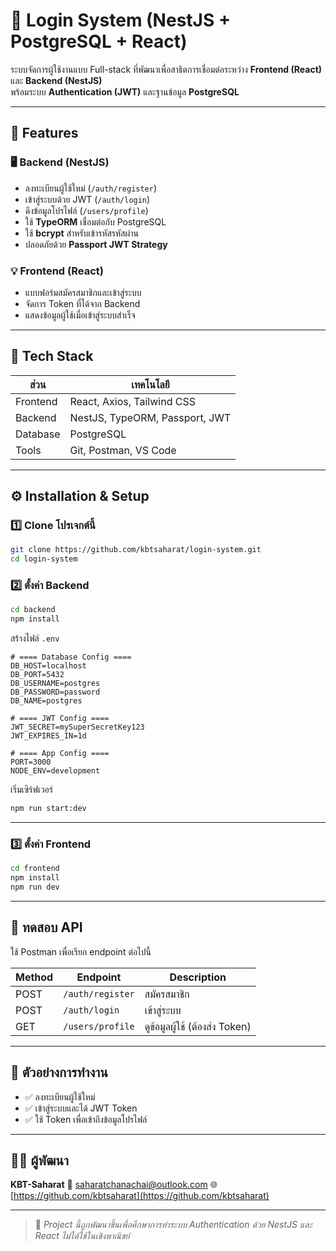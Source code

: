 
# 🧠 Login System (NestJS + PostgreSQL + React)

ระบบจัดการผู้ใช้งานแบบ Full-stack ที่พัฒนาเพื่อสาธิตการเชื่อมต่อระหว่าง **Frontend (React)** และ **Backend (NestJS)**  
พร้อมระบบ **Authentication (JWT)** และฐานข้อมูล **PostgreSQL**

---

## 🚀 Features

### 🖥️ Backend (NestJS)
- ลงทะเบียนผู้ใช้ใหม่ (`/auth/register`)
- เข้าสู่ระบบด้วย JWT (`/auth/login`)
- ดึงข้อมูลโปรไฟล์ (`/users/profile`)
- ใช้ **TypeORM** เชื่อมต่อกับ PostgreSQL
- ใช้ **bcrypt** สำหรับเข้ารหัสรหัสผ่าน
- ปลอดภัยด้วย **Passport JWT Strategy**

### 💡 Frontend (React)
- แบบฟอร์มสมัครสมาชิกและเข้าสู่ระบบ
- จัดการ Token ที่ได้จาก Backend
- แสดงข้อมูลผู้ใช้เมื่อเข้าสู่ระบบสำเร็จ

---

## 🧰 Tech Stack

| ส่วน | เทคโนโลยี |
|------|-------------|
| Frontend | React, Axios, Tailwind CSS |
| Backend | NestJS, TypeORM, Passport, JWT |
| Database | PostgreSQL |
| Tools | Git, Postman, VS Code |

---

## ⚙️ Installation & Setup

### 1️⃣ Clone โปรเจกต์นี้
```bash
git clone https://github.com/kbtsaharat/login-system.git
cd login-system
````

### 2️⃣ ตั้งค่า Backend

```bash
cd backend
npm install
```

สร้างไฟล์ `.env`

```env
# ==== Database Config ====
DB_HOST=localhost
DB_PORT=5432
DB_USERNAME=postgres
DB_PASSWORD=password
DB_NAME=postgres

# ==== JWT Config ====
JWT_SECRET=mySuperSecretKey123
JWT_EXPIRES_IN=1d

# ==== App Config ====
PORT=3000
NODE_ENV=development
```

เริ่มเซิร์ฟเวอร์

```bash
npm run start:dev
```

---

### 3️⃣ ตั้งค่า Frontend

```bash
cd frontend
npm install
npm run dev
```

---

## 🧪 ทดสอบ API

ใช้ Postman เพื่อเรียก endpoint ต่อไปนี้

| Method | Endpoint         | Description                    |
| ------ | ---------------- | ------------------------------ |
| POST   | `/auth/register` | สมัครสมาชิก                    |
| POST   | `/auth/login`    | เข้าสู่ระบบ                    |
| GET    | `/users/profile` | ดูข้อมูลผู้ใช้ (ต้องส่ง Token) |

---

## 📸 ตัวอย่างการทำงาน

* ✅ ลงทะเบียนผู้ใช้ใหม่
* ✅ เข้าสู่ระบบและได้ JWT Token
* ✅ ใช้ Token เพื่อเข้าถึงข้อมูลโปรไฟล์

---

## 🧑‍💻 ผู้พัฒนา

**KBT-Saharat**
📧 [saharatchanachai@outlook.com](mailto:saharatchanachai@outlook.com)
🌐 [https://github.com/kbtsaharat](https://github.com/kbtsaharat)

---

> 💬 *Project นี้ถูกพัฒนาขึ้นเพื่อศึกษาการทำระบบ Authentication ด้วย NestJS และ React ไม่ได้ใช้ในเชิงพาณิชย์*

